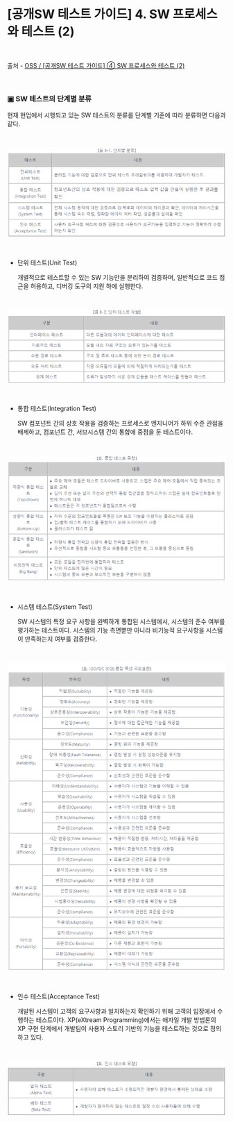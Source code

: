 # [공개SW 테스트 가이드] 4. SW 프로세스와 테스트 (2)

<br/>

출처 - [OSS / [공개SW 테스트 가이드] ④ SW 프로세스와 테스트 (2)](https://www.oss.kr/info_test/show/2ca348d0-d597-4606-971e-4bdc91bed442?search_keyword=sw+%ED%85%8C%EC%8A%A4%ED%8A%B8&page=5)

<br/>

### ▣ SW 테스트의 단계별 분류

현재 현업에서 시행되고 있는 SW 테스트의 분류를 단계별 기준에 따라 분류하면 다음과 같다.

<br/>

![images](/Images/2019/11/20191127-1034-01.png)

<br/>

- 단위 테스트(Unit Test)

  개별적으로 테스트할 수 있는 SW 기능만을 분리하여 검증하며, 일반적으로 코드 접근을 허용하고, 디버깅 도구의 지원 하에 실행한다.

<br/>

![images](/Images/2019/11/20191127-1034-02.png)

<br/>

- 통합 테스트(Integration Test)

  SW 컴포넌트 간의 상호 작용을 검증하는 프로세스로 엔지니어가 하위 수준 관점을 배제하고, 컴포넌트 간, 서브시스템 간의 통합에 중점을 둔 테스트이다.

<br/>

![images](/Images/2019/11/20191127-1034-03.png)

<br/>

- 시스템 테스트(System Test)

  SW 시스템의 특정 요구 사항을 완벽하게 통합된 시스템에서, 시스템의 준수 여부를 평가하는 테스트이다. 시스템의 기능 측면뿐만 아니라 비기능적 요구사항을 시스템이 만족하는지 여부를 검증한다.

<br/>

![images](/Images/2019/11/20191127-1034-04.png)

<br/>

- 인수 테스트(Acceptance Test)

  개발된 시스템이 고객의 요구사항과 일치하는지 확인하기 위해 고객의 입장에서 수행하는 테스트이다. XP(eXtream Programming)에서는 애자일 개발 방법론의 XP 구현 단계에서 개발팀이 사용자 스토리 기반의 기능을 테스트하는 것으로 정의하고 있다.

<br/>

![images](/Images/2019/11/20191127-1034-05.png)

<br/>
